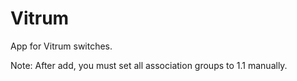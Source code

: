 # Vitrum

App for Vitrum switches.

Note: After add, you must set all association groups to 1.1 manually.